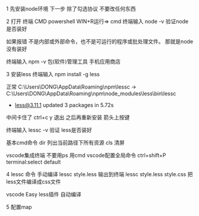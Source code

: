 1 先安装node环境
下一步 除了勾选协议 不要改任何东西

2 打开 终端 CMD powershell WIN+R运行=> cmd
终端输入 node -v 验证node是否装好

如果报错 不是内部或外部命令，也不是可运行的程序或批处理文件。
那就是node没有装好

终端输入 npm -v 包(软件)管理工具 手机应用商店


3 安装less
终端输入 npm install -g less

正常
C:\Users\DONG\AppData\Roaming\npm\lessc -> C:\Users\DONG\AppData\Roaming\npm\node_modules\less\bin\lessc
+ less@3.11.1
updated 3 packages in 5.72s

中间卡住了 ctrl+c y 退出 之后再重新安装 箭头上按键

终端输入 lessc -v 验证 less是否装好

基本cmd命令
dir 列出当前路径下所有资源
cls 清屏

vscode集成终端 不要用ps 用cmd
vscode配置全局命令 ctrl+shift+P terminal:select default

4 lessc 命令 手动编译
lessc style.less 输出到终端
lessc style.less style.css 把less文件编译成css文件

vscode Easy less插件 自动编译

5 配置map